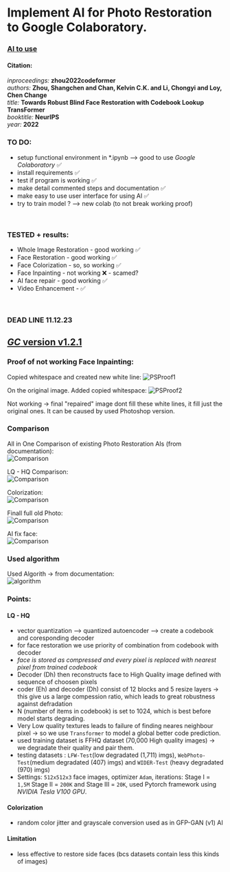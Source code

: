 # Implement AI for Photo Restoration to Google Colaboratory.

### [AI to use](https://github.com/sczhou/CodeFormer)
#### Citation:
*inproceedings:* **zhou2022codeformer** <br/>
    *authors:* **Zhou, Shangchen and Chan, Kelvin C.K. and Li, Chongyi and Loy, Chen Change** <br/>
    *title:* **Towards Robust Blind Face Restoration with Codebook Lookup TransFormer** <br/>
    *booktitle:* **NeurIPS** <br/>
    *year:* **2022** <br/>

### TO DO:
+ setup functional environment in *.ipynb --> good to use *Google Colaboratory* ✅
+ install requirements ✅
+ test if program is working ✅
+ make detail commented steps and documentation ✅
+ make easy to use user interface for using AI ✅
+ try to train model ? --> new colab (to not break working proof)

<br/>

### TESTED + results:
+ Whole Image Restoration - good working ✅
+ Face Restoration - good working ✅
+ Face Colorization - so, so working ✅
+ Face Inpainting - not working ❌ - scamed?
+ AI face repair - good working ✅
+ Video Enhancement - ✅

<br/>

### DEAD LINE 11.12.23


## [ *GC* version v1.2.1](https://drive.google.com/file/d/1YqDCJ2802Gi_7sm2TykyJ0Q8EE_sE2Ym/view?usp=sharing)

### Proof of not working Face Inpainting:

Copied whitespace and created new white line:
![PSProof1](./img/PHOTOSHOPproof.png)

On the original image. Added copied whitespace:
![PSProof2](./img/PHOTOSHOPproof2.png)

Not working -> final "repaired" image dont fill these white lines, it fill just the original ones. It can be caused by used Photoshop version.

### Comparison

All in One Comparison of existing Photo Restoration AIs (from documentation): <br/>
![Comparison](./img/compre.jpg)
<br/>

LQ - HQ Comparison: <br/>
![Comparison](./img/morecompr.png)
<br/>

Colorization: <br/>
![Comparison](./img/morecompcolor.png)
<br/>

Finall full old Photo:<br/>
![Comparison](./img/comprOldPhoto.png)
<br/>

AI fix face:<br/>
![Comparison](./img/aiFix.png)
<br/>

### Used algorithm 

Used Algorith -> from documentation: <br/>
![algorithm](./img/algorithm.jpg)
<br/>

### Points:
#### LQ - HQ
- vector quantization --> quantized autoencoder --> create a codebook and coresponding decoder
- for face restoration we use priority of combination from codebook with decoder
- *face is stored as compressed and every pixel is replaced with nearest pixel from trained codebook*
- Decoder (Dh) then reconstructs face to High Quality image defined with sequence of choosen pixels
- coder (Eh) and decoder (Dh) consist of 12 blocks and 5 resize layers -> this give us a large compession ratio, which leads to great robustness against defradation
- N (number of items in codebook) is set to 1024, which is best before model starts degrading.
- Very Low quality textures leads to failure of finding neares neighbour pixel -> so we use `Transformer` to model a global better code prediction.
- used training dataset is FFHQ dataset (70,000 High quality images) -> we degradate their quality and pair them.
- testing datasets : `LFW-Test`(low degradated (1,711) imgs), `WebPhoto-Test`(medium degradated (407) imgs) and `WIDER-Test` (heavy degradated (970) imgs)
- Settings: `512x512x3` face images, optimizer `Adam`, iterations: Stage I = `1,5M` Stage II = `200K` and Stage III = `20K`, used Pytorch framework using *NVIDIA Tesla V100 GPU*.
#### Colorization
- random color jitter and grayscale conversion used as in GFP-GAN (v1) AI 

#### Limitation
- less effective to restore side faces (bcs datasets contain less this kinds of images)
